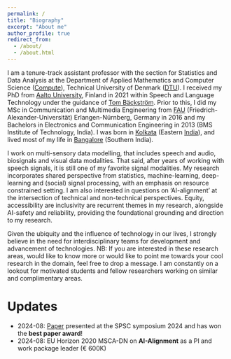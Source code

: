 ```yaml
---
permalink: /
title: "Biography"
excerpt: "About me"
author_profile: true
redirect_from:
  - /about/
  - /about.html
---
```



I am a tenure-track assistant professor with the section for Statistics and Data Analysis at the Department of Applied Mathematics and Computer Science ([Compute](https://www.compute.dtu.dk/)), Technical University of Denmark ([DTU](https://www.dtu.dk/)). I received my PhD from [Aalto University](https://www.aalto.fi/en), Finland in 2021 within Speech and Language Technology under the guidance of [Tom Bäckström](https://www.aalto.fi/en/people/tom-backstrom). Prior to this, I did my MSc in Communication and Multimedia Engineering from [FAU](https://www.fau.eu/) (Friedrich-Alexander-Universität) Erlangen-Nürnberg, Germany in 2016 and my Bachelors in Electronics and Communication Engineering in 2013 (BMS Institute of Technology, India). I was born in [Kolkata](https://en.wikipedia.org/wiki/Kolkata) (Eastern [India](https://en.wikipedia.org/wiki/India)), and lived most of my life in [Bangalore](https://en.wikipedia.org/wiki/Bangalore) (Southern India).

I work on multi-sensory data modelling, that includes speech and audio, biosignals and visual data modalities. That said, after years of working with speech signals, it is still one of my favorite signal modalities. My research incorporates shared perspective from statistics, machine-learning, deep-learning and (social) signal processing, with an emphasis on resource constrained setting. I am also interested in questions on ‘AI-alignment’ at the intersection of technical and non-technical perspectives. Equity, accessibility are inclusivity are recurrent themes in my research, alongside AI-safety and reliability, providing the foundational grounding and direction to my research.

Given the ubiquity and the influence of technology in our lives, I strongly believe in the need for interdisciplinary teams for development and advancement of technologies.
NB: If you are interested in these research areas, would like to know more or would like to point me towards your cool research in the domain, feel free to drop a message. I am constantly on a lookout for motivated students and fellow researchers working on similar and complimentary areas.


Updates
======
* 2024-08: [Paper](https://www.isca-archive.org/tmp/archive/spsc_2024/leschanowsky24_spsc.html) presented at the SPSC symposium 2024 and has won the **best paper award**!
* 2024-08: EU Horizon 2020 MSCA-DN on **AI-Alignment** as a PI and work package leader (€ 600K)

